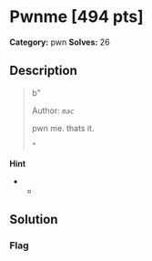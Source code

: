 # Pwnme [494 pts]

**Category:** pwn
**Solves:** 26

## Description
>b"<p>Author: <code>_mac_</code></p><p>pwn me. thats it.</p>"

**Hint**
* -

## Solution

### Flag

